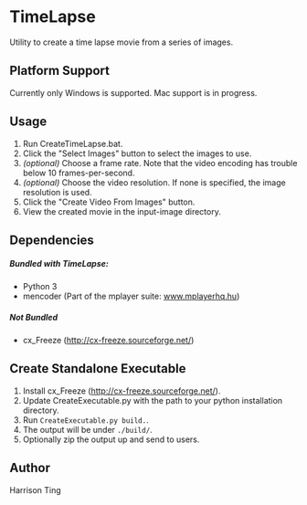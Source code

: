 TimeLapse
=========
Utility to create a time lapse movie from a series of images.

Platform Support
----------------
Currently only Windows is supported.  Mac support is in progress.

Usage
-----
 1. Run CreateTimeLapse.bat.
 2. Click the "Select Images" button to select the images to use.
 3. _(optional)_ Choose a frame rate.  Note that the video encoding has trouble below 10 frames-per-second.
 4. _(optional)_ Choose the video resolution.  If none is specified, the image resolution is used.
 5. Click the "Create Video From Images" button.
 6. View the created movie in the input-image directory. 

Dependencies
------------
##### Bundled with TimeLapse:
 * Python 3
 * mencoder (Part of the mplayer suite: www.mplayerhq.hu)

##### Not Bundled
 * cx_Freeze (http://cx-freeze.sourceforge.net/)

Create Standalone Executable
----------------------------
 1. Install cx_Freeze (http://cx-freeze.sourceforge.net/).
 2. Update CreateExecutable.py with the path to your python installation directory.
 3. Run ```CreateExecutable.py build.```.
 4. The output will be under ```./build/```.
 5. Optionally zip the output up and send to users.

Author
------
Harrison Ting
